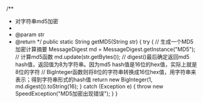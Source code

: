 /**
 * 对字符串md5加密
 *
 * @param str
 * @return
 */
public static String getMD5(String str) {
    try {
        // 生成一个MD5加密计算摘要
        MessageDigest md = MessageDigest.getInstance("MD5");
        // 计算md5函数
        md.update(str.getBytes());
        // digest()最后确定返回md5 hash值，返回值为8为字符串。因为md5 hash值是16位的hex值，实际上就是8位的字符
        // BigInteger函数则将8位的字符串转换成16位hex值，用字符串来表示；得到字符串形式的hash值
        return new BigInteger(1, md.digest()).toString(16);
    } catch (Exception e) {
        throw new SpeedException("MD5加密出现错误");
    }
}
